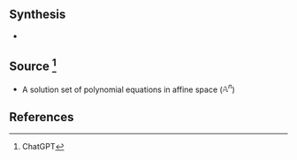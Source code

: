 ## Synthesis
- 
## Source [^1]
- A solution set of polynomial equations in affine space ($\mathbb{A}^n$)
## References

[^1]: ChatGPT